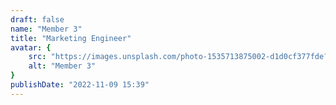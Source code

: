 ```yaml
---
draft: false
name: "Member 3"
title: "Marketing Engineer"
avatar: {
    src: "https://images.unsplash.com/photo-1535713875002-d1d0cf377fde?&fit=crop&w=280",
    alt: "Member 3"
}
publishDate: "2022-11-09 15:39"
---
```

